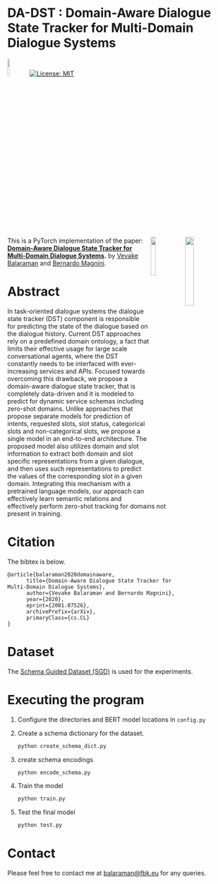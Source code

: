 
# DA-DST : Domain-Aware Dialogue State Tracker for Multi-Domain Dialogue Systems

[<img src="https://upload.wikimedia.org/wikipedia/commons/9/96/Pytorch_logo.png" width="10%">](https://pytorch.org/)[![License: MIT](https://img.shields.io/badge/License-MIT-green.svg)](https://opensource.org/licenses/MIT)

[<img align="right" src="https://raw.githubusercontent.com/vevake/GSAT/master/imgs/unitn.png" width="20%">](https://www.unitn.it/)
[<img align="right" src="https://raw.githubusercontent.com/vevake/GSAT/master/imgs/fbk.png" width="15%">](https://www.fbk.eu/en/)

This is a PyTorch implementation of the paper: **[Domain-Aware Dialogue State Tracker for Multi-Domain Dialogue Systems](https://arxiv.org/abs/2001.07526).** by [Vevake Balaraman](https://scholar.google.it/citations?hl=it&user=GTtAXeIAAAAJ) and [Bernardo Magnini](https://scholar.google.it/citations?user=jnQE-4gAAAAJ&hl=it&oi=ao).

# Abstract

In task-oriented dialogue systems the dialogue state tracker (DST) component is responsible for predicting the state of the dialogue based on the dialogue history. Current DST approaches rely on a predefined domain ontology, a fact that limits their effective usage for large scale conversational agents, where the DST constantly needs to be interfaced with ever-increasing services and APIs. Focused towards overcoming this drawback, we propose a domain-aware dialogue state tracker, that is completely data-driven and it is modeled to predict for dynamic service schemas including zero-shot domains. Unlike approaches that propose separate models for prediction of intents, requested slots, slot status, categorical slots and non-categorical slots, we propose a single model in an end-to-end architecture. The proposed model also utilizes domain and slot information to extract both domain and slot specific representations from a given dialogue, and then uses such representations to predict the values of the corresponding slot in a given domain. Integrating this mechanism with a pretrained language models, our approach can effectively learn semantic relations and effectively perform zero-shot tracking for domains not present in training.

# Citation

The bibtex is below.

```text
@article{balaraman2020domainaware,
      title={Domain-Aware Dialogue State Tracker for Multi-Domain Dialogue Systems},
      author={Vevake Balaraman and Bernardo Magnini},
      year={2020},
      eprint={2001.07526},
      archivePrefix={arXiv},
      primaryClass={cs.CL}
}
```

# Dataset

The [Schema Guided Dataset  (SGD)](https://github.com/google-research-datasets/dstc8-schema-guided-dialogue) is used for the experiments.

# Executing the program

1. Configure the directories and BERT model locations in ```config.py```

2. Create a schema dictionary for the dataset.

    ```python
    python create_schema_dict.py
    ```

3. create schema encodings

    ```python
    python encode_schema.py
    ```

4. Train the model

    ```python
    python train.py
    ```

5. Test the final model

    ```python
    python test.py
    ```

# Contact

Please feel free to contact me at balaraman@fbk.eu for any queries.
